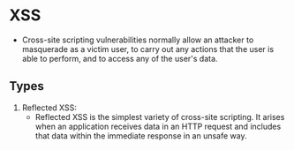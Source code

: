 # XSS

- Cross-site scripting vulnerabilities normally allow an attacker to masquerade as a victim user, to carry out any actions that the user is able to perform, and to access any of the user's data.

## Types

1. Reflected XSS:
     - Reflected XSS is the simplest variety of cross-site scripting. It arises when an application receives data in an HTTP request and includes that data within the immediate response in an unsafe way.
